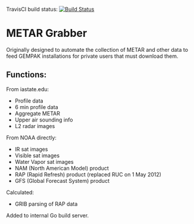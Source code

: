 TravisCI build status: [![Build Status](https://travis-ci.org/Blackavar/metar_grabber.png?branch=master)](https://travis-ci.org/Blackavar/metar_grabber)

METAR Grabber
=============

Originally designed to automate the collection of METAR and other data to
feed GEMPAK installations for private users that must download them.

Functions:
----------

From iastate.edu:

* Profile data
* 6 min profile data
* Aggregate METAR
* Upper air sounding info
* L2 radar images

From NOAA directly:

* IR sat images
* Visible sat images
* Water Vapor sat images
* NAM (North American Model) product
* RAP (Rapid Refresh) product (replaced RUC on 1 May 2012)
* GFS (Global Forecast System) product

Calculated:

* GRIB parsing of RAP data

Added to internal Go build server.
